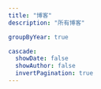 ```yaml
---
title: "博客"
description: "所有博客"

groupByYear: true

cascade:
  showDate: false
  showAuthor: false
  invertPagination: true
---
```

